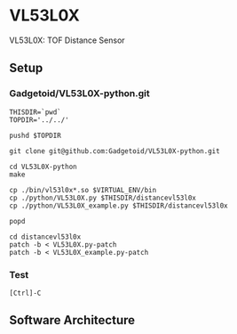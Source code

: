 # VL53L0X

VL53L0X: TOF Distance Sensor

## Setup

### Gadgetoid/VL53L0X-python.git

``` shell
THISDIR=`pwd`
TOPDIR='../../'

pushd $TOPDIR

git clone git@github.com:Gadgetoid/VL53L0X-python.git

cd VL53L0X-python
make

cp ./bin/vl53l0x*.so $VIRTUAL_ENV/bin
cp ./python/VL53L0X.py $THISDIR/distancevl53l0x
cp ./python/VL53L0X_example.py $THISDIR/distancevl53l0x

popd

cd distancevl53l0x
patch -b < VL53L0X.py-patch
patch -b < VL53L0X_example.py-patch
```


### Test

``` shell
[Ctrl]-C
```


## Software Architecture

``` text
```
